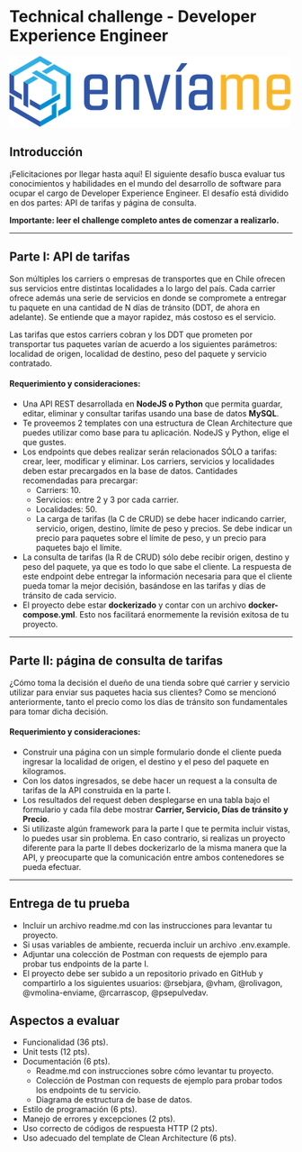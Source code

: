 # Technical challenge - Developer Experience Engineer

![logo](logo_oficial_enviame.png "Title")

## Introducción

¡Felicitaciones por llegar hasta aquí! El siguiente desafío busca evaluar tus conocimientos y habilidades en el mundo del desarrollo de software para ocupar el cargo de Developer Experience Engineer. El desafío está dividido en dos partes: API de tarifas y página de consulta.

**Importante: leer el challenge completo antes de comenzar a realizarlo.**

---

## Parte I: API de tarifas

Son múltiples los carriers o empresas de transportes que en Chile ofrecen sus servicios entre distintas localidades a lo largo del país. Cada carrier ofrece además una serie de servicios en donde se compromete a entregar tu paquete en una cantidad de N días de tránsito (DDT, de ahora en adelante). Se entiende que a mayor rapidez, más costoso es el servicio.

Las tarifas que estos carriers cobran y los DDT que prometen por transportar tus paquetes varían de acuerdo a los siguientes parámetros: localidad de origen, localidad de destino, peso del paquete y servicio contratado.

#### Requerimiento y consideraciones:

- Una API REST desarrollada en **NodeJS o Python** que permita guardar, editar, eliminar y consultar tarifas usando una base de datos **MySQL**.
- Te proveemos 2 templates con una estructura de Clean Architecture que puedes utilizar como base para tu aplicación. NodeJS y Python, elige el que gustes.
- Los endpoints que debes realizar serán relacionados SÓLO a tarifas: crear, leer, modificar y eliminar. Los carriers, servicios y localidades deben estar precargados en la base de datos. Cantidades recomendadas para precargar:
  - Carriers: 10.
  - Servicios: entre 2 y 3 por cada carrier.
  - Localidades: 50.
  - La carga de tarifas (la C de CRUD) se debe hacer indicando carrier, servicio, origen, destino, límite de peso y precios. Se debe indicar un precio para paquetes sobre el límite de peso, y un precio para paquetes bajo el límite.
- La consulta de tarifas (la R de CRUD) sólo debe recibir origen, destino y peso del paquete, ya que es todo lo que sabe el cliente. La respuesta de este endpoint debe entregar la información necesaria para que el cliente pueda tomar la mejor decisión, basándose en las tarifas y días de tránsito de cada servicio.
- El proyecto debe estar **dockerizado** y contar con un archivo **docker-compose.yml**. Esto nos facilitará enormemente la revisión exitosa de tu proyecto.

---

## Parte II: página de consulta de tarifas

¿Cómo toma la decisión el dueño de una tienda sobre qué carrier y servicio utilizar para enviar sus paquetes hacia sus clientes? Como se mencionó anteriormente, tanto el precio como los días de tránsito son fundamentales para tomar dicha decisión.

#### Requerimiento y consideraciones:

- Construir una página con un simple formulario donde el cliente pueda ingresar la localidad de origen, el destino y el peso del paquete en kilogramos.
- Con los datos ingresados, se debe hacer un request a la consulta de tarifas de la API construida en la parte I.
- Los resultados del request deben desplegarse en una tabla bajo el formulario y cada fila debe mostrar **Carrier, Servicio, Días de tránsito y Precio**.
- Si utilizaste algún framework para la parte I que te permita incluir vistas, lo puedes usar sin problema. En caso contrario, si realizas un proyecto diferente para la parte II debes dockerizarlo de la misma manera que la API, y preocuparte que la comunicación entre ambos contenedores se pueda efectuar.

---

## Entrega de tu prueba

- Incluir un archivo readme.md con las instrucciones para levantar tu proyecto.
- Si usas variables de ambiente, recuerda incluir un archivo .env.example.
- Adjuntar una colección de Postman con requests de ejemplo para probar tus endpoints de la parte I.
- El proyecto debe ser subido a un repositorio privado en GitHub y compartirlo a los siguientes usuarios: @rsebjara, @vham, @rolivagon, @vmolina-enviame, @rcarrascop, @psepulvedav.

## Aspectos a evaluar

- Funcionalidad (36 pts).
- Unit tests (12 pts).
- Documentación (6 pts).
  - Readme.md con instrucciones sobre cómo levantar tu proyecto.
  - Colección de Postman con requests de ejemplo para probar todos los endpoints de tu servicio.
  - Diagrama de estructura de base de datos.
- Estilo de programación (6 pts).
- Manejo de errores y excepciones (2 pts).
- Uso correcto de códigos de respuesta HTTP (2 pts).
- Uso adecuado del template de Clean Architecture (6 pts).
